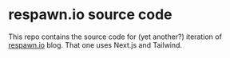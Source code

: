 # respawn.io source code

This repo contains the source code for (yet another?) iteration of
[respawn.io](https://respawn.io) blog. That one uses Next.js and Tailwind.
